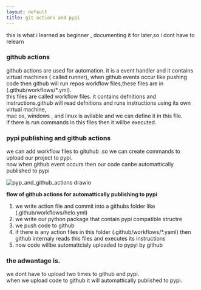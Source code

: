 ```yaml
---
layout: default
title: git actions and pypi
---
```

this is what i learned as beginner  , documenting it for later,so i dont have to relearn

### github actions
github actions are used for automation. it is a event handler and it contains virtual machines ( called runner),
when github events occur like pushing code then github will run repos workflow files,these files are in  (.github/workflows/*.yml).  
this files are called workflow files. it contains defnitions and instructions.github will read defnitions and runs instructions  using its own virtual machine,   
mac os, windows , and linux is avilable and we can define it in this file.  
if there is run commands in this files then it willbe executed.

### pypi publishing and github actions 
we can add workflow files to gituhub .so we can create commands to upload our project to pypi.   
now when github event occurs then our code canbe automattically published to pypi

![pyp_and_github_actions drawio](https://github.com/user-attachments/assets/62c61f7d-44c4-44d7-990b-7af83d21c011)

**flow of github actions for automattically publishing to pypi**
1. we write action file and commit into a githubs folder like (.github/workflows/helo.yml)
2. we write our python package that contain pypi compatible structre 
3. we push code to github
4. if there is any action files in this folder (.github/workflows/*.yaml) then github internaly reads this files and executes its instructions
5. now code willbe automattcialy uploaded to pypyi by github

### the adwantage is. 
we dont have to upload  two times to github and pypi.  
when we upload code to github it will automattically published to pypi.  



